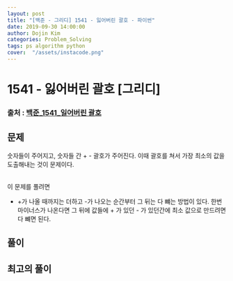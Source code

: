 ```yaml
---
layout: post
title: "[백준 - 그리디] 1541 - 잃어버린 괄호 - 파이썬"
date: 2019-09-30 14:00:00
author: Dojin Kim
categories: Problem_Solving
tags: ps algorithm python
cover:  "/assets/instacode.png"
---
```


# 1541 - 잃어버린 괄호 [그리디]

### 출처 : <a href="https://www.acmicpc.net/problem/1541">백준_1541_일어버린 괄호</a>

## 문제
숫자들이 주어지고, 숫자들 간 + - 괄호가 주어진다. 이때 괄호를 쳐서 가장 최소의 값을 도출해내는 것이 문제이다.

<br/> 
이 문제를 풀려면

-  +가 나올 때까지는 더하고 -가 나오는 순간부터 그 뒤는 다 뺴는 방법이 있다. 한번 마이너스가 나온다면 그 뒤에 값들에 + 가 있던 - 가 있던간에 최소 값으로 만드려면 다 뺴면 된다. 


## 풀이
<script src="https://gist.github.com/dojinkimm/afcf02f329fca3cd3ddf6d20ec7ecdac.js"></script>


## 최고의 풀이
<script src="https://gist.github.com/dojinkimm/ae2baf9f24184e13610bdfe2f17b7e37.js"></script>